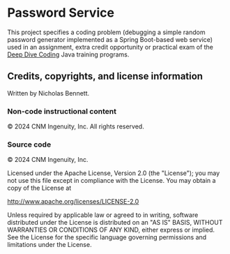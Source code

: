 # Password Service

This project specifies a coding problem (debugging a simple random password generator implemented as a Spring Boot-based web service) used in an assignment, extra credit opportunity or practical exam of the [Deep Dive Coding](https://deepdivecoding.com/) Java training programs.

## Credits, copyrights, and license information

Written by Nicholas Bennett.

### Non-code instructional content

&copy; 2024 CNM Ingenuity, Inc. All rights reserved.

### Source code 

&copy; 2024 CNM Ingenuity, Inc.

Licensed under the Apache License, Version 2.0 (the "License");
you may not use this file except in compliance with the License.
You may obtain a copy of the License at

<http://www.apache.org/licenses/LICENSE-2.0>

Unless required by applicable law or agreed to in writing, software
distributed under the License is distributed on an "AS IS" BASIS,
WITHOUT WARRANTIES OR CONDITIONS OF ANY KIND, either express or implied.
See the License for the specific language governing permissions and
limitations under the License.
